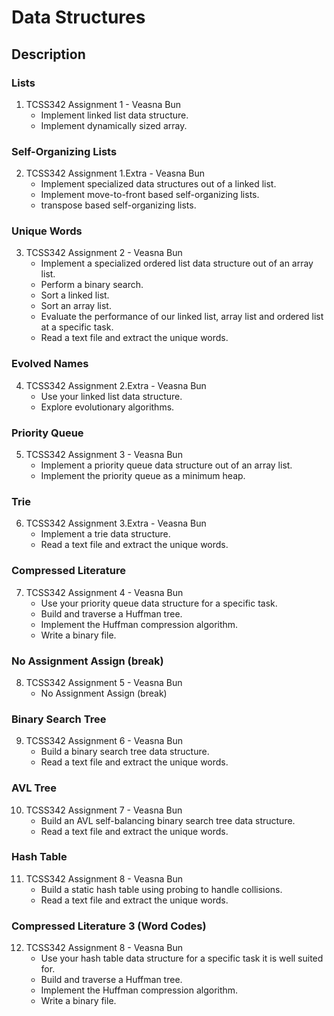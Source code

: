 # Data Structures
## Description
### Lists
1. TCSS342 Assignment 1 - Veasna Bun 
    - Implement linked list data structure.
    - Implement dynamically sized array.
### Self-Organizing Lists
2. TCSS342 Assignment 1.Extra - Veasna Bun 
      - Implement specialized data structures out of a linked list.
      - Implement move-to-front based self-organizing lists.
      -  transpose based self-organizing lists.
### Unique Words
3. TCSS342 Assignment 2 - Veasna Bun 
      - Implement a specialized ordered list data structure out of an array list.
      - Perform a binary search.
      - Sort a linked list.
      - Sort an array list.
      - Evaluate the performance of our linked list, array list and ordered list at a specific task.
      - Read a text file and extract the unique words.
### Evolved Names
4. TCSS342 Assignment 2.Extra - Veasna Bun 
      - Use your linked list data structure.
      - Explore evolutionary algorithms.
### Priority Queue
5. TCSS342 Assignment 3 - Veasna Bun 
      - Implement a priority queue data structure out of an array list.
      - Implement the priority queue as a minimum heap.
### Trie
6. TCSS342 Assignment 3.Extra - Veasna Bun 
      - Implement a trie data structure.
      - Read a text file and extract the unique words.
### Compressed Literature
7. TCSS342 Assignment 4 - Veasna Bun 
      - Use your priority queue data structure for a specific task.
      - Build and traverse a Huffman tree.
      - Implement the Huffman compression algorithm.
      - Write a binary file.
### No Assignment Assign (break)
8. TCSS342 Assignment 5 - Veasna Bun 
      - No Assignment Assign (break)
###  Binary Search Tree
9. TCSS342 Assignment 6 - Veasna Bun 
      - Build a binary search tree data structure.
      - Read a text file and extract the unique words.
###  AVL Tree
10. TCSS342 Assignment 7 - Veasna Bun 
      - Build an AVL self-balancing binary search tree data structure.
      - Read a text file and extract the unique words.
###  Hash Table
11. TCSS342 Assignment 8 - Veasna Bun 
      - Build a static hash table using probing to handle collisions.
      - Read a text file and extract the unique words.
###  Compressed Literature 3 (Word Codes)
12. TCSS342 Assignment 8 - Veasna Bun 
      - Use your hash table data structure for a specific task it is well suited for.
      - Build and traverse a Huffman tree.
      - Implement the Huffman compression algorithm.
      - Write a binary file.
